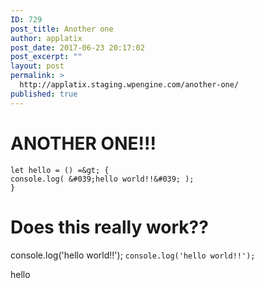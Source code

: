 ```yaml
---
ID: 729
post_title: Another one
author: applatix
post_date: 2017-06-23 20:17:02
post_excerpt: ""
layout: post
permalink: >
  http://applatix.staging.wpengine.com/another-one/
published: true
---
```

# ANOTHER ONE!!!

```
let hello = () =&gt; {
console.log( &#039;hello world!!&#039; );
}
```

# Does this really work??

console.log('hello world!!');
`console.log('hello world!!');`

hello